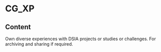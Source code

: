 # CG_XP



## Content

Own diverse experiences with DSIA projects or studies or challenges. For archiving and sharing if required. 
